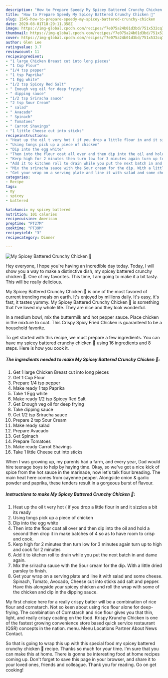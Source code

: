 ```yaml
---
description: "How to Prepare Speedy My Spicey Battered Crunchy Chicken 💖"
title: "How to Prepare Speedy My Spicey Battered Crunchy Chicken 💖"
slug: 1545-how-to-prepare-speedy-my-spicey-battered-crunchy-chicken
date: 2020-08-01T18:29:11.358Z
image: https://img-global.cpcdn.com/recipes/f7e075a24b01d3bd/751x532cq70/my-spicey-battered-crunchy-chicken-💖-recipe-main-photo.jpg
thumbnail: https://img-global.cpcdn.com/recipes/f7e075a24b01d3bd/751x532cq70/my-spicey-battered-crunchy-chicken-💖-recipe-main-photo.jpg
cover: https://img-global.cpcdn.com/recipes/f7e075a24b01d3bd/751x532cq70/my-spicey-battered-crunchy-chicken-💖-recipe-main-photo.jpg
author: Glen Lee
ratingvalue: 3.7
reviewcount: 11
recipeingredient:
- "1 large Chicken Breast cut into long pieces"
- "1 Cup Flour"
- "1/4 tsp pepper"
- "1 tsp Paprika"
- "1 Egg white"
- "1/2 tsp Spicey Red Salt"
- " Enough veg oil for deep frying"
- " dipping sauce"
- "1/2 tsp Sriracha sauce"
- "2 tsp Sour Cream"
- " salad"
- " Avacado"
- " Spinach"
- " Tomatoes"
- " Carrot Shavings"
- "1 little Cheese cut into sticks"
recipeinstructions:
- "Heat up the oil t very hot ( if you drop a little flour in and it sizzles a bit its ready"
- "Using tongs pick up a piece of chicken"
- "Dip into the egg white"
- "Then into the flour coat all over and then dip into the oil and hold a second then drop it in make batches of 4 so as to have room to crisp and cook."
- "Kerp high for 2 minutes then turn low for 3 minutes again turn up to high and cook for 2 minutes"
- "Add it to kitchen roll to drain while you put the next batch in and dame again."
- "Mix the sriracha sauce with the Sour cream for the dip. With a little dried parsley to finish."
- "Get your wrap on a serving plate and line it with salad and some cheese. Spinach, Tomato, Avocado, Cheese cut into sticks add salt and pepper. Have this alongside your spicey chicken and roll the wrap with some of the chicken and dip in the dipping sauce."
categories:
- Recipe
tags:
- my
- spicey
- battered

katakunci: my spicey battered 
nutrition: 101 calories
recipecuisine: American
preptime: "PT27M"
cooktime: "PT39M"
recipeyield: "3"
recipecategory: Dinner

---
```



![My Spicey Battered Crunchy Chicken 💖](https://img-global.cpcdn.com/recipes/f7e075a24b01d3bd/751x532cq70/my-spicey-battered-crunchy-chicken-💖-recipe-main-photo.jpg)

Hey everyone, I hope you're having an incredible day today. Today, I will show you a way to make a distinctive dish, my spicey battered crunchy chicken 💖. One of my favorites. This time, I am going to make it a bit tasty. This will be really delicious.

My Spicey Battered Crunchy Chicken 💖 is one of the most favored of current trending meals on earth. It's enjoyed by millions daily. It's easy, it's fast, it tastes yummy. My Spicey Battered Crunchy Chicken 💖 is something that I've loved my whole life. They are nice and they look wonderful.

In a medium bowl, mix the buttermilk and hot pepper sauce. Place chicken in the mixture to coat. This Crispy Spicy Fried Chicken is guaranteed to be a household favorite.


To get started with this recipe, we must prepare a few ingredients. You can have my spicey battered crunchy chicken 💖 using 16 ingredients and 8 steps. Here is how you cook it.

<!--inarticleads1-->

##### The ingredients needed to make My Spicey Battered Crunchy Chicken 💖:

1. Get 1 large Chicken Breast cut into long pieces
1. Get 1 Cup Flour
1. Prepare 1/4 tsp pepper
1. Make ready 1 tsp Paprika
1. Take 1 Egg white
1. Make ready 1/2 tsp Spicey Red Salt
1. Get  Enough veg oil for deep frying
1. Take  dipping sauce
1. Get 1/2 tsp Sriracha sauce
1. Prepare 2 tsp Sour Cream
1. Make ready  salad
1. Prepare  Avacado
1. Get  Spinach
1. Prepare  Tomatoes
1. Make ready  Carrot Shavings
1. Take 1 little Cheese cut into sticks


When I was growing up, my parents had a farm, and every year, Dad would hire teenage boys to help by haying time. Okay, so we&#39;ve got a nice kick of spice from the hot sauce in the marinade, now let&#39;s talk flour breading. The main heat here comes from cayenne pepper. Alongside onion &amp; garlic powder and paprika, these tenders result in a gorgeous burst of flavour. 

<!--inarticleads2-->

##### Instructions to make My Spicey Battered Crunchy Chicken 💖:

1. Heat up the oil t very hot ( if you drop a little flour in and it sizzles a bit its ready
1. Using tongs pick up a piece of chicken
1. Dip into the egg white
1. Then into the flour coat all over and then dip into the oil and hold a second then drop it in make batches of 4 so as to have room to crisp and cook.
1. Kerp high for 2 minutes then turn low for 3 minutes again turn up to high and cook for 2 minutes
1. Add it to kitchen roll to drain while you put the next batch in and dame again.
1. Mix the sriracha sauce with the Sour cream for the dip. With a little dried parsley to finish.
1. Get your wrap on a serving plate and line it with salad and some cheese. Spinach, Tomato, Avocado, Cheese cut into sticks add salt and pepper. Have this alongside your spicey chicken and roll the wrap with some of the chicken and dip in the dipping sauce.


My first choice here for a really crispy batter will be a combination of rice flour and cornstarch. Not so keen about using rice flour alone for deep-frying. The combination of Cornstarch and rice flour gives you that thin, light, and really crispy coating on the food. Krispy Krunchy Chicken is one of the fastest growing convenience store based quick service restaurant (QSR) concepts in the nation. menu. Menu Locations Partner About News Contact. 

So that is going to wrap this up with this special food my spicey battered crunchy chicken 💖 recipe. Thanks so much for your time. I'm sure that you can make this at home. There is gonna be interesting food at home recipes coming up. Don't forget to save this page in your browser, and share it to your loved ones, friends and colleague. Thank you for reading. Go on get cooking!
